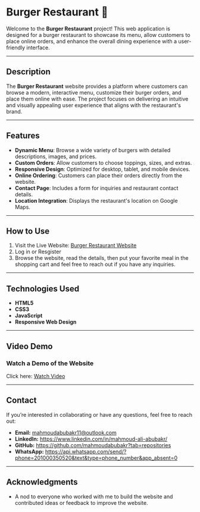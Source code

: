 # Burger Restaurant 🍔  

Welcome to the **Burger Restaurant** project! This web application is designed for a burger restaurant to showcase its menu, allow customers to place online orders, and enhance the overall dining experience with a user-friendly interface.  

---

## Description  
The **Burger Restaurant** website provides a platform where customers can browse a modern, interactive menu, customize their burger orders, and place them online with ease. The project focuses on delivering an intuitive and visually appealing user experience that aligns with the restaurant's brand.  

---

## Features  
- **Dynamic Menu**: Browse a wide variety of burgers with detailed descriptions, images, and prices.  
- **Custom Orders**: Allow customers to choose toppings, sizes, and extras.  
- **Responsive Design**: Optimized for desktop, tablet, and mobile devices.  
- **Online Ordering**: Customers can place their orders directly from the website.  
- **Contact Page**: Includes a form for inquiries and restaurant contact details.  
- **Location Integration**: Displays the restaurant's location on Google Maps.  

---

## How to Use  
1. Visit the Live Website: [Burger Restaurant Website](https://mahmoudabubakr.github.io/Burger-Restaurant/)
2. Log in or Resgister
3. Browse the website, read the details, then put your favorite meal in the shopping cart and feel free to reach out if you have any inquiries.


---

## Technologies Used  
- **HTML5**  
- **CSS3**  
- **JavaScript**  
- **Responsive Web Design**

---  

## Video Demo  
### Watch a Demo of the Website
Click here: [Watch Video](https://drive.google.com/file/d/1L1MJshpCVciQ3iBcL5f6u8itbNoNsWvu/preview)

---

## Contact  
If you’re interested in collaborating or have any questions, feel free to reach out:  
- **Email:** mahmoudabubakr11@outlook.com  
- **LinkedIn:** https://www.linkedin.com/in/mahmoud-ali-abubakr/  
- **GitHub:** https://github.com/mahmoudabubakr?tab=repositories
- **WhatsApp:** https://api.whatsapp.com/send/?phone=201000350520&text&type=phone_number&app_absent=0

---

## Acknowledgments   
- A nod to everyone who worked with me to build the website and contributed ideas or feedback to improve the website.  

